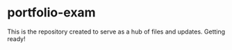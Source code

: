 # portfolio-exam
This is the repository created to serve as a hub of files and updates.
Getting ready!
